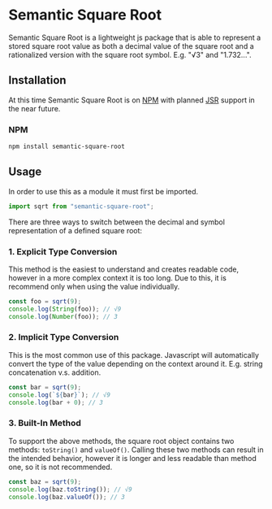 # Semantic Square Root

Semantic Square Root is a lightweight js package that is able to represent a stored square root value as both a decimal value of the square root and a rationalized version with the square root symbol. E.g. "√3" and "1.732...".

## Installation

At this time Semantic Square Root is on [NPM](https://www.npmjs.com/) with planned [JSR](https://jsr.io/) support in the near future.

### NPM

```bash
npm install semantic-square-root
```

## Usage

In order to use this as a module it must first be imported.

```js
import sqrt from "semantic-square-root";
```

There are three ways to switch between the decimal and symbol representation of a defined square root:

### 1. Explicit Type Conversion

This method is the easiest to understand and creates readable code, however in a more complex context it is too long. Due to this, it is recommend only when using the value individually.

```js
const foo = sqrt(9);
console.log(String(foo)); // √9
console.log(Number(foo)); // 3
```

### 2. Implicit Type Conversion

This is the most common use of this package. Javascript will automatically convert the type of the value depending on the context around it. E.g. string concatenation v.s. addition.

```js
const bar = sqrt(9);
console.log(`${bar}`); // √9
console.log(bar + 0); // 3
```

### 3. Built-In Method

To support the above methods, the square root object contains two methods: `toString()` and `valueOf()`. Calling these two methods can result in the intended behavior, however it is longer and less readable than method one, so it is not recommended.

```js
const baz = sqrt(9);
console.log(baz.toString()); // √9
console.log(baz.valueOf()); // 3
```
